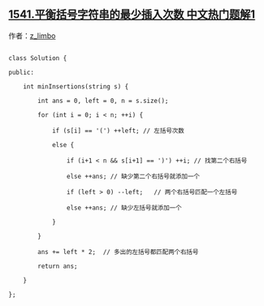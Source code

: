 ## [1541.平衡括号字符串的最少插入次数 中文热门题解1](https://leetcode.cn/problems/minimum-insertions-to-balance-a-parentheses-string/solutions/100000/si-lu-jiu-shi-jian-dan-de-zuo-you-pi-pei-by-jiang-)

作者：[z_limbo](https://leetcode.cn/u/z_limbo)

```
class Solution {
public:
    int minInsertions(string s) {
        int ans = 0, left = 0, n = s.size();
        for (int i = 0; i < n; ++i) {
            if (s[i] == '(') ++left; // 左括号次数
            else {
                if (i+1 < n && s[i+1] == ')') ++i; // 找第二个右括号
                else ++ans; // 缺少第二个右括号就添加一个
                if (left > 0) --left;   // 两个右括号匹配一个左括号
                else ++ans; // 缺少左括号就添加一个
            }
        }
        ans += left * 2;  // 多出的左括号都匹配两个右括号
        return ans;
    }
};
```
